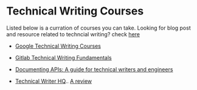 

# Technical Writing Courses

Listed below is a curration of courses you can take. Looking for blog post and resource related to techncial writing? check [here](https://github.com/Bennykillua/Getting-started-in-Technical-Writing/blob/main/Technical%20Writing%20Resources.md)


- [Google Technical Writing Courses](https://developers.google.com/tech-writing)

- [Gitlab Technical Writing Fundamentals](https://about.gitlab.com/handbook/engineering/ux/technical-writing/fundamentals/)

- [Documenting APIs: A guide for technical writers and engineers](https://idratherbewriting.com/learnapidoc/)

- [Technical Writer HQ](https://technicalwriter.teachable.com/p/home?referral_code=6TJ7SI).. [A review](https://www.everythingtechnicalwriting.com/review-of-the-technical-writer-certification-course/)
